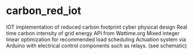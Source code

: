 # carbon_red_iot
IOT implementation of reduced carbon footprint cyber physical design
Real time carbon intensity of grid energy API from Wattime.org
Mixed integer linear optimization for recommended load scheduling
Actuation system via Arduino with electrical control components such as relays. (see schematic)
